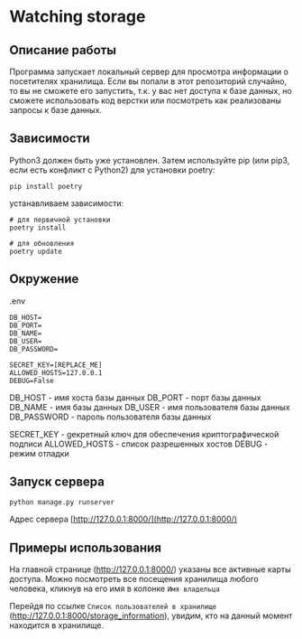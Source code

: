 # Watching storage

## Описание работы
Программа запускает локальный сервер для просмотра информации о посетителях хранилища. 
Если вы попали в этот репозиторий случайно, то вы не сможете его запустить, т.к. у вас нет
доступа к базе данных, но сможете использовать код верстки или посмотреть как реализованы запросы 
к базе данных. 


## Зависимости
Python3 должен быть уже установлен. Затем используйте pip 
(или pip3, если есть конфликт с Python2) для установки poetry:

```
pip install poetry
```
устанавливаем зависимости:

```
# для первичной установки
poetry install

# для обновления
poetry update
```
## Окружение
.env
```
DB_HOST= 
DB_PORT= 
DB_NAME= 
DB_USER= 
DB_PASSWORD= 

SECRET_KEY=[REPLACE_ME]
ALLOWED_HOSTS=127.0.0.1
DEBUG=False

```
DB_HOST - имя хоста базы данных
DB_PORT - порт базы данных
DB_NAME - имя базы данных
DB_USER - имя пользователя базы данных
DB_PASSWORD - пароль пользователя базы данных

SECRET_KEY - gекретный ключ для обеспечения криптографической подписи 
ALLOWED_HOSTS - список разрешенных хостов
DEBUG - режим отладки

## Запуск сервера

```
python manage.py runserver
```
Адрес сервера [http://127.0.0.1:8000/](http://127.0.0.1:8000/)

## Примеры использования

На главной странице (http://127.0.0.1:8000/) указаны все активные карты доступа. Можно посмотреть все посещения хранилища любого человека, кликнув на его имя в колонке `Имя владельца`

Перейдя по ссылке `Список пользователей в хранилище` (http://127.0.0.1:8000/storage_information),  увидим, кто на данный момент находится в хранилище.
